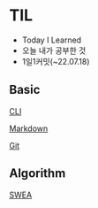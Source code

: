 # TIL
- Today I Learned
- 오늘 내가 공부한 것
- 1일1커밋(~22.07.18)

## Basic

[CLI](https://github.com/Dong-Uri/TIL/blob/master/Basic/CLI/CLI.md)

[Markdown](https://github.com/Dong-Uri/TIL/blob/master/Basic/markdown/markdown.md)

[Git](https://github.com/Dong-Uri/TIL/blob/master/Basic/git/git.md)

## Algorithm

[SWEA](https://github.com/Dong-Uri/TIL/blob/master/Algorithm/SWEA)
